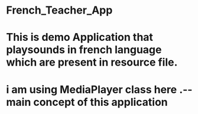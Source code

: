 # French_Teacher_App
# This is demo Application that playsounds  in french  language which are present in resource file.
# i am using MediaPlayer class here .--  main concept of this application


